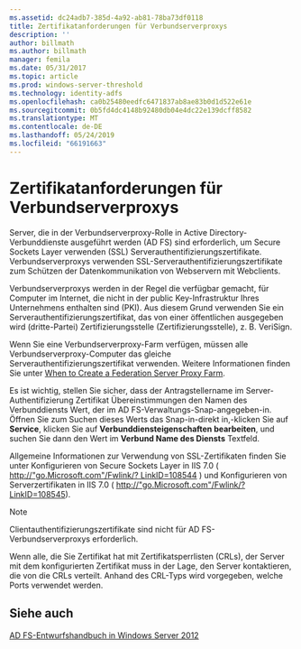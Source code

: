 ```yaml
---
ms.assetid: dc24adb7-385d-4a92-ab81-78ba73df0118
title: Zertifikatanforderungen für Verbundserverproxys
description: ''
author: billmath
ms.author: billmath
manager: femila
ms.date: 05/31/2017
ms.topic: article
ms.prod: windows-server-threshold
ms.technology: identity-adfs
ms.openlocfilehash: ca0b25480eedfc6471837ab8ae83b0d1d522e61e
ms.sourcegitcommit: 0b5fd4dc4148b92480db04e4dc22e139dcff8582
ms.translationtype: MT
ms.contentlocale: de-DE
ms.lasthandoff: 05/24/2019
ms.locfileid: "66191663"
---
```

# <a name="certificate-requirements-for-federation-server-proxies"></a>Zertifikatanforderungen für Verbundserverproxys

Server, die in der Verbundserverproxy-Rolle in Active Directory-Verbunddienste ausgeführt werden \(AD FS\) sind erforderlich, um Secure Sockets Layer verwenden \(SSL\) Serverauthentifizierungszertifikate. Verbundserverproxys verwenden SSL-Serverauthentifizierungszertifikate zum Schützen der Datenkommunikation von Webservern mit Webclients.  
  
Verbundserverproxys werden in der Regel die verfügbar gemacht, für Computer im Internet, die nicht in der public Key-Infrastruktur Ihres Unternehmens enthalten sind \(PKI\). Aus diesem Grund verwenden Sie ein Serverauthentifizierungszertifikat, das von einer öffentlichen ausgegeben wird \(dritte\-Partei\) Zertifizierungsstelle \(Zertifizierungsstelle\), z. B. VeriSign.  
  
Wenn Sie eine Verbundserverproxy-Farm verfügen, müssen alle Verbundserverproxy-Computer das gleiche Serverauthentifizierungszertifikat verwenden. Weitere Informationen finden Sie unter [When to Create a Federation Server Proxy Farm](When-to-Create-a-Federation-Server-Proxy-Farm.md).  
  
Es ist wichtig, stellen Sie sicher, dass der Antragstellername im Server-Authentifizierung Zertifikat Übereinstimmungen den Namen des Verbunddiensts Wert, der im AD FS-Verwaltungs-Snap-angegeben\-in. Öffnen Sie zum Suchen dieses Werts das Snap-in\-direkt in,\-klicken Sie auf **Service**, klicken Sie auf **Verbunddiensteigenschaften bearbeiten**, und suchen Sie dann den Wert im **Verbund Name des Diensts** Textfeld.  
  
Allgemeine Informationen zur Verwendung von SSL-Zertifikaten finden Sie unter Konfigurieren von Secure Sockets Layer in IIS 7.0 \( [http:\/\/"go.Microsoft.com"\/Fwlink\/? LinkID\=108544](https://go.microsoft.com/fwlink/?LinkID=108544) \) und Konfigurieren von Serverzertifikaten in IIS 7.0 \( [http:\/\/"go.Microsoft.com"\/Fwlink\/? LinkID\=108545](https://go.microsoft.com/fwlink/?LinkID=108545)\).  
  
> [!NOTE]  
> Clientauthentifizierungszertifikate sind nicht für AD FS-Verbundserverproxys erforderlich.  
  
Wenn alle, die Sie Zertifikat hat mit Zertifikatsperrlisten \(CRLs\), der Server mit dem konfigurierten Zertifikat muss in der Lage, den Server kontaktieren, die von die CRLs verteilt. Anhand des CRL-Typs wird vorgegeben, welche Ports verwendet werden.  
  
## <a name="see-also"></a>Siehe auch
[AD FS-Entwurfshandbuch in Windows Server 2012](AD-FS-Design-Guide-in-Windows-Server-2012.md)
